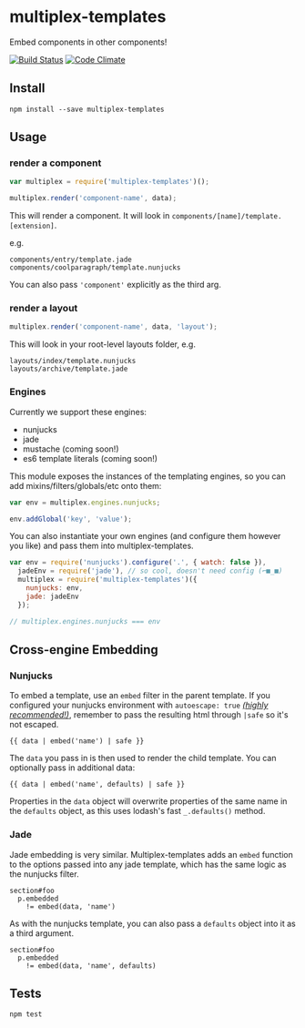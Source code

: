 # multiplex-templates
Embed components in other components!

[![Build Status](https://travis-ci.org/nymag/multiplex-templates.svg)](https://travis-ci.org/nymag/multiplex-templates)
[![Code Climate](https://codeclimate.com/github/nymag/multiplex-templates/badges/gpa.svg)](https://codeclimate.com/github/nymag/multiplex-templates)

## Install

```
npm install --save multiplex-templates
```

## Usage

### render a component

```js
var multiplex = require('multiplex-templates')();

multiplex.render('component-name', data);
```

This will render a component. It will look in `components/[name]/template.[extension]`. 

e.g.

```
components/entry/template.jade
components/coolparagraph/template.nunjucks
```

You can also pass `'component'` explicitly as the third arg.

### render a layout

```js
multiplex.render('component-name', data, 'layout');
```

This will look in your root-level layouts folder, e.g.

```
layouts/index/template.nunjucks
layouts/archive/template.jade
```

### Engines

Currently we support these engines:

* nunjucks
* jade
* mustache (coming soon!)
* es6 template literals (coming soon!)

This module exposes the instances of the templating engines, so you can add mixins/filters/globals/etc onto them:

```js
var env = multiplex.engines.nunjucks;

env.addGlobal('key', 'value');
```

You can also instantiate your own engines (and configure them however you like) and pass them into multiplex-templates.

```js
var env = require('nunjucks').configure('.', { watch: false }),
  jadeEnv = require('jade'), // so cool, doesn't need config (⌐■_■)
  multiplex = require('multiplex-templates')({
    nunjucks: env,
    jade: jadeEnv
  });

// multiplex.engines.nunjucks === env
```

## Cross-engine Embedding

### Nunjucks

To embed a template, use an `embed` filter in the parent template. If you configured your nunjucks environment with `autoescape: true` _[(highly recommended!)](http://wonko.com/post/html-escaping)_, remember to pass the resulting html through `|safe` so it's not escaped.

```
{{ data | embed('name') | safe }}
```

The `data` you pass in is then used to render the child template. You can optionally pass in additional data:

```
{{ data | embed('name', defaults) | safe }}
```

Properties in the `data` object will overwrite properties of the same name in the `defaults` object, as this uses lodash's fast `_.defaults()` method.

### Jade

Jade embedding is very similar. Multiplex-templates adds an `embed` function to the options passed into any jade template, which has the same logic as the nunjucks filter.

```jade
section#foo
  p.embedded
    != embed(data, 'name')
```

As with the nunjucks template, you can also pass a `defaults` object into it as a third argument.
```jade
section#foo
  p.embedded
    != embed(data, 'name', defaults)
```

## Tests

```
npm test
```